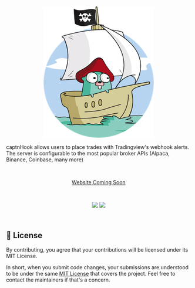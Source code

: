 <p align="center">
    <img alt="pirate" src="docs/media/gopher_pirate.png"> 
</p>
<p align="center">

captnHook allows users to place trades with Tradingview's webhook alerts. The server is configurable to the most popular broker APIs (Alpaca, Binance, Coinbase, many more)

</p>
<br>
<p align="center"><a href="#">Website Coming Soon</a></p>
<br>
<p align="center">
   <a href="https://goreportcard.com/report/github.com/bareish/captnHook"><img src="https://goreportcard.com/badge/github.com/bareish/captnHook"></a>
   <a href="https://github.com/imthaghost/goclone/blob/master/LICENSE"><img src="https://img.shields.io/badge/License-MIT-yellow.svg"></a>
</p>
<br>




<a name="license"></a>

## 📝 License

By contributing, you agree that your contributions will be licensed under its MIT License.

In short, when you submit code changes, your submissions are understood to be under the same [MIT License](http://choosealicense.com/licenses/mit/) that covers the project. Feel free to contact the maintainers if that's a concern.

<a name="contributors"></a>

